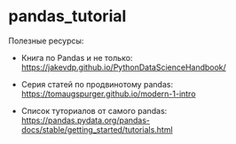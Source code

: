 # pandas_tutorial
Полезные ресурсы:   
 - Книга по Pandas и не только:  
   https://jakevdp.github.io/PythonDataScienceHandbook/  
   
 - Серия статей по продвинотому pandas:  
   https://tomaugspurger.github.io/modern-1-intro  
   
 - Список туториалов от самого pandas:  
   https://pandas.pydata.org/pandas-docs/stable/getting_started/tutorials.html
   
   
